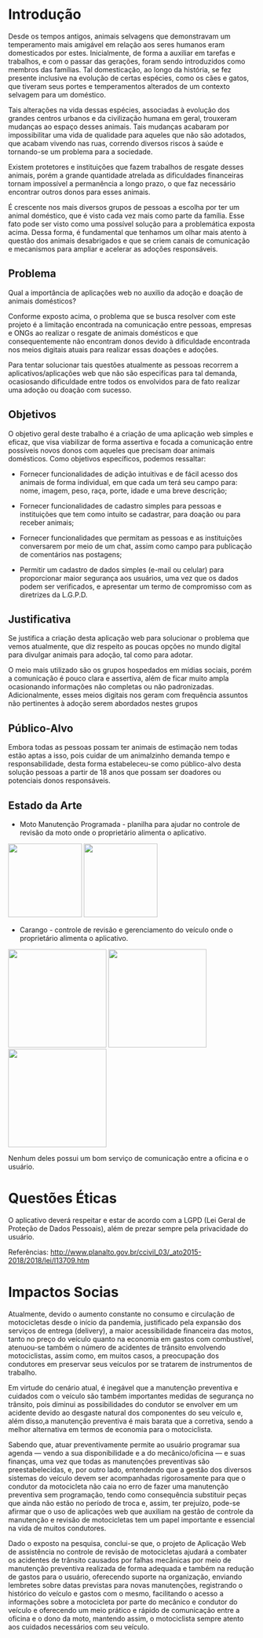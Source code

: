 # Introdução

Desde os tempos antigos, animais selvagens que demonstravam um temperamento mais amigável em relação aos seres humanos eram domesticados por estes. Inicialmente, de forma a auxiliar em tarefas e trabalhos, e com o passar das gerações, foram sendo introduzidos como membros das famílias. Tal domesticação, ao longo da história, se fez presente inclusive na evolução de certas espécies, como os cães e gatos, que tiveram seus portes e temperamentos alterados de um contexto selvagem para um doméstico. 

Tais alterações na vida dessas espécies, associadas à evolução dos grandes centros urbanos e da civilização humana em geral, trouxeram mudanças ao espaço desses animais. Tais mudanças acabaram por impossibilitar uma vida de qualidade para aqueles que não são adotados, que acabam vivendo nas ruas, correndo diversos riscos à saúde e tornando-se um problema para a sociedade. 

Existem protetores e instituições que fazem trabalhos de resgate desses animais, porém a grande quantidade atrelada as dificuldades financeiras tornam impossível a permanência a longo prazo, o que faz necessário encontrar outros donos para esses animais. 

É crescente nos mais diversos grupos de pessoas a escolha por ter um animal doméstico, que é visto cada vez mais como parte da família. Esse fato pode ser visto como uma possível solução para a problemática exposta acima. Dessa forma, é fundamental que tenhamos um olhar mais atento à questão dos animais desabrigados e que se criem canais de comunicação e mecanismos para ampliar e acelerar as adoções responsáveis.  



## Problema

Qual a importância de aplicações web no auxilio da adoção e doação de animais domésticos?

Conforme exposto acima, o problema que se busca resolver com este projeto é a limitação encontrada na comunicação entre pessoas, empresas e ONGs ao realizar o resgate de animais domésticos e que consequentemente não encontram donos devido à dificuldade encontrada nos meios digitais atuais para realizar essas doações e adoções.  

Para tentar solucionar tais questões atualmente as pessoas recorrem a aplicativos/aplicações web que não são especifícas para tal demanda, ocasiosando dificuldade entre todos os envolvidos para de fato realizar uma adoção ou doação com sucesso.

## Objetivos

O objetivo geral deste trabalho é a criação de uma aplicação web simples e eficaz, que visa viabilizar de forma assertiva e focada a comunicação entre possíveis novos donos com aqueles que precisam doar animais domésticos. Como objetivos específicos, podemos ressaltar:

- Fornecer funcionalidades de adição intuitivas e de fácil acesso dos animais de forma individual, em que cada um terá seu campo para: nome, imagem, peso, raça, porte, idade e uma breve descrição;
  
- Fornecer funcionalidades de cadastro simples para pessoas e instituições que tem como intuito se cadastrar, para doação ou para receber animais;

- Fornecer funcionalidades que permitam as pessoas e as instituições conversarem por meio de um chat, assim como campo para publicação de comentários nas postagens;

- Permitir um cadastro de dados simples (e-mail ou celular) para proporcionar maior segurança aos usuários, uma vez que os dados podem ser verificados, e apresentar um termo de compromisso com as diretrizes da L.G.P.D.

## Justificativa

Se justifica a criação desta aplicação web para solucionar o problema que vemos atualmente, que diz respeito as poucas opções no mundo digital para divulgar animais para adoção, tal como para adotar. 

O meio mais utilizado são os grupos hospedados em mídias sociais, porém a comunicação é pouco clara e assertiva, além de ficar muito ampla ocasionando informações não completas ou não padronizadas. Adicionalmente, esses meios digitais nos geram com frequência assuntos não pertinentes à adoção serem abordados nestes grupos

## Público-Alvo
 
Embora todas as pessoas possam ter animais de estimação nem todas estão aptas a isso, pois cuidar de um animalzinho demanda tempo e responsabilidade, desta forma estabeleceu-se como público-alvo desta solução pessoas a partir de 18 anos que possam ser doadores ou potenciais donos responsáveis.  

## Estado da Arte
  - Moto Manutenção Programada - planilha para ajudar no controle de revisão da moto onde o proprietário alimenta o aplicativo.
   
   <p float="left">
   <img src="https://user-images.githubusercontent.com/101222207/158491539-32f74a14-1a64-4fc1-a186-f2db852078a6.jpg" width="150px" />
   <img src="https://user-images.githubusercontent.com/101222207/158491546-b6f07bcf-c200-4587-ab07-32354bff9230.jpg" width="150px" />
  </p> 
  
  - Carango - controle de revisão e gerenciamento do veículo onde o proprietário alimenta o aplicativo.
  
  <p float="left">
<img src="https://user-images.githubusercontent.com/101222207/158488167-2f95a81e-1299-449c-a24e-efe70de1837b.jpg" width="200px" />
<img src="https://user-images.githubusercontent.com/101222207/158489927-eca4e75f-1985-44dd-9c8b-ca8910659027.jpg" width="200px" />
<img src="https://user-images.githubusercontent.com/101222207/158490343-77a64b7a-abca-4d4a-a1ea-a80c2ba12076.jpg" width="200px" />
 </p>
 </div>
Nenhum deles possui um bom serviço de comunicação entre a oficina e o usuário.
    
# Questões Éticas

O aplicativo deverá respeitar e estar de acordo com a LGPD (Lei Geral de Proteção de Dados Pessoais), além de prezar sempre pela privacidade do usuário.

Referências:
http://www.planalto.gov.br/ccivil_03/_ato2015-2018/2018/lei/l13709.htm

   
# Impactos Socias

Atualmente, devido o aumento constante no consumo e circulação de motocicletas desde o início da pandemia, justificado pela expansão dos serviços de entrega (delivery), a maior acessibilidade financeira das motos, tanto no preço do veículo quanto na economia em gastos com combustível, atenuou-se também o número de acidentes de trânsito envolvendo motociclistas, assim como, em muitos casos, a preocupação dos condutores em preservar seus veículos por se tratarem de instrumentos de trabalho.  

Em virtude do cenário atual, é inegável que a manutenção preventiva e cuidados com o veículo são também importantes medidas de segurança no trânsito, pois diminui as possibilidades do condutor se envolver em um acidente devido ao desgaste natural dos componentes do seu veículo e, além disso,a manutenção preventiva é mais barata que a corretiva, sendo a melhor alternativa em termos de economia para o motociclista.  

Sabendo que, atuar preventivamente permite ao usuário programar sua agenda — vendo a sua disponibilidade e a do mecânico/oficina — e suas finanças, uma vez que todas as manutenções preventivas são preestabelecidas, e, por outro lado, entendendo que a gestão dos diversos sistemas do veículo devem ser acompanhadas rigorosamente para que o condutor da motocicleta não caia no erro de fazer uma manutenção preventiva sem programação, tendo como consequência substituir peças que ainda não estão no período de troca e, assim, ter prejuízo, pode-se afirmar que o uso de aplicações web que auxiliam na gestão de controle da manutenção e revisão de motocicletas tem um papel importante e essencial na vida de muitos condutores.  

Dado o exposto na pesquisa, conclui-se que, o projeto de Aplicação Web de assistência no controle de revisão de motocicletas ajudará a combater os acidentes de trânsito causados por falhas mecânicas por meio de manutenção preventiva realizada de forma adequada e também na redução de gastos para o usuário, oferecendo suporte na organização, enviando lembretes sobre datas previstas para novas manutenções, registrando o histórico do veículo e gastos com o mesmo, facilitando o acesso a informações sobre a motocicleta por parte do mecânico e condutor do veículo e oferecendo um meio prático e rápido de comunicação entre a oficina e o dono da moto, mantendo assim, o motociclista sempre atento aos cuidados necessários com seu veículo. 

 









